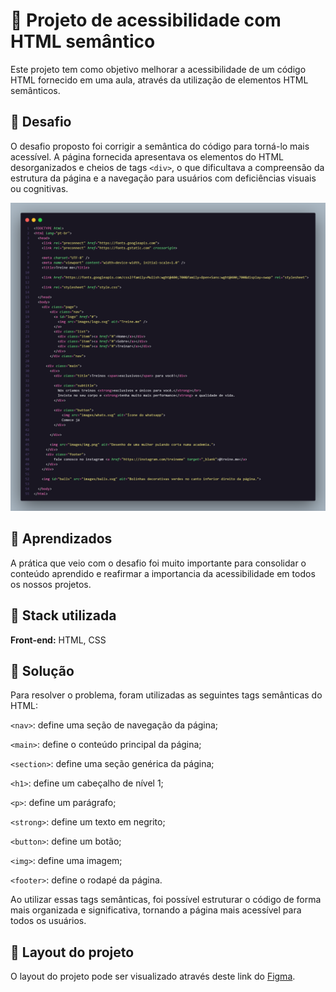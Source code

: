 # 🧩 Projeto de acessibilidade com HTML semântico
Este projeto tem como objetivo melhorar a acessibilidade de um código HTML fornecido em uma aula, através da utilização de elementos HTML semânticos.

## 🧩 Desafio
O desafio proposto foi corrigir a semântica do código para torná-lo mais acessível. A página fornecida apresentava os elementos do HTML desorganizados e cheios de tags ``<div>``, o que dificultava a compreensão da estrutura da página e a navegação para usuários com deficiências visuais ou cognitivas.


![visual do código sem acessibilidade](images\HTML-sem-acessibilidade.png)


## 🧩 Aprendizados

A prática que veio com o desafio foi muito importante para consolidar o conteúdo aprendido e reafirmar a importancia da acessibilidade em todos os nossos projetos. 


## 🧩 Stack utilizada

**Front-end:** HTML, CSS


## 🧩 Solução
Para resolver o problema, foram utilizadas as seguintes tags semânticas do HTML:

``<nav>``: define uma seção de navegação da página;

``<main>``: define o conteúdo principal da página;

``<section>``: define uma seção genérica da página;

``<h1>``: define um cabeçalho de nível 1;

``<p>``: define um parágrafo;

``<strong>``: define um texto em negrito;

``<button>``: define um botão;

``<img>``: define uma imagem;

``<footer>``: define o rodapé da página.

Ao utilizar essas tags semânticas, foi possível estruturar o código de forma mais organizada e significativa, tornando a página mais acessível para todos os usuários.

## 🧩 Layout do projeto
O layout do projeto pode ser visualizado através deste link do [Figma](https://www.figma.com/file/rkDOHGPwwFtBNqEdHSuQPd/Projeto-02---Explorer?node-id=0%3A1).



